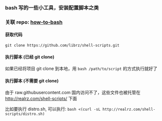 ### bash 写的一些小工具，安装配置脚本之类
### 关联 repo: [how-to-bash](https://github.com/librz/how-to-bash)

#### 获取代码

`git clone https://github.com/librz/shell-scripts.git`

#### 执行脚本 (已经 git clone)

如果已经将项目 git clone 到本地，用 `bash /path/to/script` 的方式执行就好了 

#### 执行脚本 (不需要 git clone)

由于 raw.githubusercontent.com 国内访问不了，这些文件也被托管在 http://realrz.com/shell-scripts/ 下面

比如要执行 distro.sh, 可以执行: `bash <(curl -sL http://realrz.com/shell-scripts/distro.sh)`
